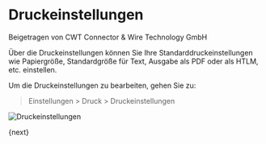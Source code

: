 # Druckeinstellungen
<span class="text-muted contributed-by">Beigetragen von CWT Connector & Wire Technology GmbH</span>

Über die Druckeinstellungen können Sie Ihre Standarddruckeinstellungen wie Papiergröße, Standardgröße für Text, Ausgabe als PDF oder als HTLM, etc. einstellen.

Um die Druckeinstellungen zu bearbeiten, gehen Sie zu:

> Einstellungen > Druck > Druckeinstellungen

<img class="screenshot" alt="Druckeinstellungen" src="/docs/assets/img/setup/print/print-settings.png">

{next}
